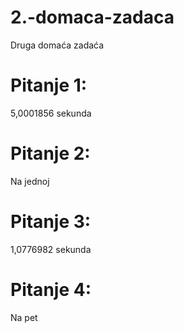 # 2.-domaca-zadaca
Druga domaća zadaća

# Pitanje 1:
5,0001856 sekunda

# Pitanje 2:
Na jednoj

# Pitanje 3:
1,0776982 sekunda

# Pitanje 4:
Na pet
